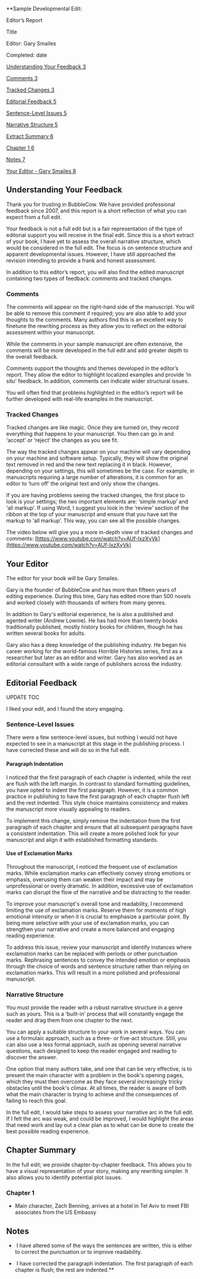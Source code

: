 **Sample Developmental Edit: 

Editor’s Report

Title

Editor: Gary Smailes

Completed: date

  

[Understanding Your Feedback 3](https://docs.google.com/document/d/1ab8w8xyioZMiJF0YYxwyV3wpG1I6sTMECPmtUq43S-I/edit#heading=h.f2lpu7idcvt5)

[Comments 3](https://docs.google.com/document/d/1ab8w8xyioZMiJF0YYxwyV3wpG1I6sTMECPmtUq43S-I/edit#heading=h.du4tgda024id)

[Tracked Changes 3](https://docs.google.com/document/d/1ab8w8xyioZMiJF0YYxwyV3wpG1I6sTMECPmtUq43S-I/edit#heading=h.o97nvkdfs59d)

[Editorial Feedback 5](https://docs.google.com/document/d/1ab8w8xyioZMiJF0YYxwyV3wpG1I6sTMECPmtUq43S-I/edit#heading=h.dq4rx82rey7b)

[Sentence-Level Issues 5](https://docs.google.com/document/d/1ab8w8xyioZMiJF0YYxwyV3wpG1I6sTMECPmtUq43S-I/edit#heading=h.ti0ivcxfqp30)

[Narrative Structure 5](https://docs.google.com/document/d/1ab8w8xyioZMiJF0YYxwyV3wpG1I6sTMECPmtUq43S-I/edit#heading=h.wqkbyjg72cv5)

[Extract Summary 6](https://docs.google.com/document/d/1ab8w8xyioZMiJF0YYxwyV3wpG1I6sTMECPmtUq43S-I/edit#heading=h.nlhaa4mmkwj)

[Chapter 1 6](https://docs.google.com/document/d/1ab8w8xyioZMiJF0YYxwyV3wpG1I6sTMECPmtUq43S-I/edit#heading=h.xqe2effxcoqn)

[Notes 7](https://docs.google.com/document/d/1ab8w8xyioZMiJF0YYxwyV3wpG1I6sTMECPmtUq43S-I/edit#heading=h.l8hfkx5me0ng)

[Your Editor - Gary Smailes 8](https://docs.google.com/document/d/1ab8w8xyioZMiJF0YYxwyV3wpG1I6sTMECPmtUq43S-I/edit#heading=h.i9eu2ep19as3)

  

## Understanding Your Feedback 

Thank you for trusting in BubbleCow. We have provided professional feedback since 2007, and this report is a short reflection of what you can expect from a full edit. 

Your feedback is not a full edit but is a fair representation of the type of editorial support you will receive in the final edit. Since this is a short extract of your book, I have yet to assess the overall narrative structure, which would be considered in the full edit. The focus is on sentence structure and apparent developmental issues. However, I have still approached the revision intending to provide a frank and honest assessment. 

In addition to this editor’s report, you will also find the edited manuscript containing two types of feedback: comments and tracked changes. 

### Comments 

The comments will appear on the right-hand side of the manuscript. You will be able to remove this comment if required; you are also able to add your thoughts to the comments. Many authors find this is an excellent way to finetune the rewriting process as they allow you to reflect on the editorial assessment within your manuscript.  

While the comments in your sample manuscript are often extensive, the comments will be more developed in the full edit and add greater depth to the overall feedback.

Comments support the thoughts and themes developed in the editor’s report. They allow the editor to highlight localized examples and provide ‘in situ’ feedback. In addition, comments can indicate wider structural issues.

You will often find that problems highlighted in the editor’s report will be further developed with real-life examples in the manuscript. 

### Tracked Changes

Tracked changes are like magic. Once they are turned on, they record everything that happens to your manuscript. You then can go in and ‘accept’ or ‘reject’ the changes as you see fit. 

The way the tracked changes appear on your machine will vary depending on your machine and software setup. Typically, they will show the original text removed in red and the new text replacing it in black. However, depending on your settings, this will sometimes be the case. For example, in manuscripts requiring a large number of alterations, it is common for an editor to ‘turn off’ the original text and only show the changes. 

If you are having problems seeing the tracked changes, the first place to look is your settings; the two important elements are: ‘simple markup’ and ‘all markup’. If using Word, I suggest you look in the ‘review’ section of the ribbon at the top of your manuscript and ensure that you have set the markup to ‘all markup’. This way, you can see all the possible changes. 

The video below will give you a more in-depth view of tracked changes and comments: [https://www.youtube.com/watch?v=AUf-IxzXyVk](https://www.youtube.com/watch?v=AUf-IxzXyVk)

## Your Editor

The editor for your book will be Gary Smailes. 

Gary is the founder of BubbleCow and has more than fifteen years of editing experience. During this time, Gary has edited more than 500 novels and worked closely with thousands of writers from many genres. 

In addition to Gary's editorial experience, he is also a published and agented writer (Andrew Lownie). He has had more than twenty books traditionally published, mostly history books for children, though he has written several books for adults. 

Gary also has a deep knowledge of the publishing industry. He began his career working for the world-famous Horrible Histories series, first as a researcher but later as an editor and writer. Gary has also worked as an editorial consultant with a wide range of publishers across the industry. 

  
  

## Editorial Feedback

UPDATE TOC 

I liked your edit, and I found the story engaging. 

  

### Sentence-Level Issues

There were a few sentence-level issues, but nothing I would not have expected to see in a manuscript at this stage in the publishing process. I have corrected these and will do so in the full edit.

#### Paragraph Indentation

I noticed that the first paragraph of each chapter is indented, while the rest are flush with the left margin. In contrast to standard formatting guidelines, you have opted to indent the first paragraph. However, it is a common practice in publishing to have the first paragraph of each chapter flush left and the rest indented. This style choice maintains consistency and makes the manuscript more visually appealing to readers.

To implement this change, simply remove the indentation from the first paragraph of each chapter and ensure that all subsequent paragraphs have a consistent indentation. This will create a more polished look for your manuscript and align it with established formatting standards.

#### Use of Exclamation Marks

Throughout the manuscript, I noticed the frequent use of exclamation marks. While exclamation marks can effectively convey strong emotions or emphasis, overusing them can weaken their impact and may be unprofessional or overly dramatic. In addition, excessive use of exclamation marks can disrupt the flow of the narrative and be distracting to the reader.

To improve your manuscript's overall tone and readability, I recommend limiting the use of exclamation marks. Reserve them for moments of high emotional intensity or when it is crucial to emphasize a particular point. By being more selective with your use of exclamation marks, you can strengthen your narrative and create a more balanced and engaging reading experience.

To address this issue, review your manuscript and identify instances where exclamation marks can be replaced with periods or other punctuation marks. Rephrasing sentences to convey the intended emotion or emphasis through the choice of words and sentence structure rather than relying on exclamation marks. This will result in a more polished and professional manuscript.

  
  
  
  
  

### Narrative Structure

You must provide the reader with a robust narrative structure in a genre such as yours. This is a ‘built-in’ process that will constantly engage the reader and drag them from one chapter to the next. 

You can apply a suitable structure to your work in several ways. You can use a formulaic approach, such as a three- or five-act structure. Still, you can also use a less formal approach, such as opening several narrative questions, each designed to keep the reader engaged and reading to discover the answer. 

One option that many authors take, and one that can be very effective, is to present the main character with a problem in the book's opening pages, which they must then overcome as they face several increasingly tricky obstacles until the book's climax. At all times, the reader is aware of both what the main character is trying to achieve and the consequences of failing to reach this goal. 

In the full edit, I would take steps to assess your narrative arc in the full edit. If I felt the arc was weak, and could be improved, I would highlight the areas that need work and lay out a clear plan as to what can be done to create the best possible reading experience. 

  

## Chapter Summary

In the full edit; we provide chapter-by-chapter feedback. This allows you to have a visual representation of your story, making any rewriting simpler. It also allows you to identify potential plot issues. 

  

### Chapter 1

- Main character, Zach Benning, arrives at a hotel in Tel Aviv to meet FBI associates from the US Embassy
    

  
  
  

## Notes

-  I have altered some of the ways the sentences are written, this is either to correct the punctuation or to improve readability. 
    
-  I have corrected the paragraph indentation. The first paragraph of each chapter is flush; the rest are indented.**